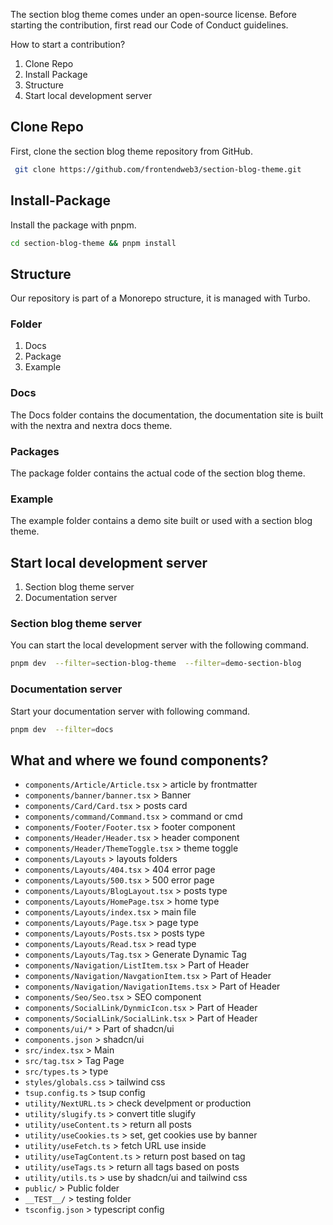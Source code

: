 The section blog theme comes under an open-source license. Before starting the contribution, first read our Code of Conduct guidelines.

How to start a contribution?
1. Clone Repo
2. Install Package
3. Structure
4. Start local development server

## Clone Repo
First, clone the section blog theme repository from GitHub.
```bash
 git clone https://github.com/frontendweb3/section-blog-theme.git
```

## Install-Package
Install the package with pnpm.

```bash
cd section-blog-theme && pnpm install
```

## Structure
Our repository is part of a Monorepo structure, it is managed with Turbo. 

### Folder
1. Docs
2. Package
3. Example

### Docs
The Docs folder contains the documentation, the documentation site is built with the nextra and nextra docs theme.

### Packages
The package folder contains the actual code of the section blog theme.

### Example
The example folder contains a demo site built or used with a section blog theme.


## Start local development server
1. Section blog theme server
2. Documentation server

### Section blog theme server
You can start the local development server with the following command.

```bash
pnpm dev  --filter=section-blog-theme  --filter=demo-section-blog
```
### Documentation server
Start your documentation server with following command.

```bash
pnpm dev  --filter=docs
```
## What and where we found components?

* `components/Article/Article.tsx` > article by frontmatter
* `components/banner/banner.tsx` > Banner
* `components/Card/Card.tsx` > posts card
* `components/command/Command.tsx` > command or cmd
* `components/Footer/Footer.tsx` > footer component
* `components/Header/Header.tsx` > header component
* `components/Header/ThemeToggle.tsx` > theme toggle
* `components/Layouts` > layouts folders
* `components/Layouts/404.tsx` > 404 error page
* `components/Layouts/500.tsx` > 500 error page
* `components/Layouts/BlogLayout.tsx` > posts type
* `components/Layouts/HomePage.tsx` > home type
* `components/Layouts/index.tsx` > main file
* `components/Layouts/Page.tsx` > page type
* `components/Layouts/Posts.tsx` > posts type
* `components/Layouts/Read.tsx` > read type
* `components/Layouts/Tag.tsx` > Generate Dynamic Tag
* `components/Navigation/ListItem.tsx` > Part of Header
* `components/Navigation/NavgationItem.tsx` > Part of Header
* `components/Navigation/NavigationItems.tsx` > Part of Header
* `components/Seo/Seo.tsx` > SEO component
* `components/SocialLink/DynmicIcon.tsx` > Part of Header
* `components/SocialLink/SocialLink.tsx` > Part of Header
* `components/ui/*` > Part of shadcn/ui
* `components.json` > shadcn/ui
* `src/index.tsx` > Main 
* `src/tag.tsx` > Tag Page
* `src/types.ts` > type 
* `styles/globals.css` > tailwind css
* `tsup.config.ts` > tsup config
* `utility/NextURL.ts` > check develpment or production
* `utility/slugify.ts` > convert title slugify 
* `utility/useContent.ts` > return all posts
* `utility/useCookies.ts` > set, get cookies use by banner
* `utility/useFetch.ts` > fetch URL use inside 
* `utility/useTagContent.ts` > return post based on tag
* `utility/useTags.ts` > return all tags based on posts
* `utility/utils.ts` > use by shadcn/ui and tailwind css
* `public/` > Public folder
* `__TEST__/` > testing folder
* `tsconfig.json` >  typescript config


